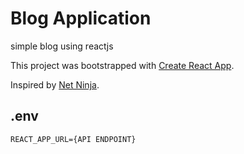 # Blog Application
simple blog using reactjs

This project was bootstrapped with [Create React App](https://github.com/facebook/create-react-app).

Inspired by [Net Ninja](https://github.com/iamshaunjp).

## .env
`REACT_APP_URL={API ENDPOINT}`